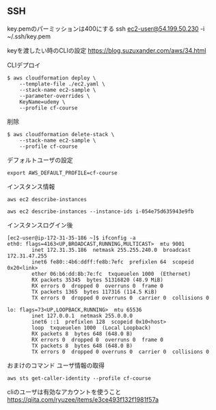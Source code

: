 ## SSH
key.pemのパーミッションは400にする
ssh ec2-user@54.199.50.230 -i ~/.ssh/key.pem

keyを渡したい時のCLIの設定
https://blog.suzuxander.com/aws/34.html

CLIデプロイ

```
$ aws cloudformation deploy \
    --template-file ./ec2.yaml \
    --stack-name ec2-sample \
    --parameter-overrides \
    KeyName=udemy \
    --profile cf-course
```

削除

```
$ aws cloudformation delete-stack \
    --stack-name ec2-sample \
    --profile cf-course
```

デフォルトユーザの設定

```
export AWS_DEFAULT_PROFILE=cf-course
```

インスタンス情報

```
aws ec2 describe-instances 

aws ec2 describe-instances --instance-ids i-054e75d635943e9fb 
```

インスタンスログイン後
```
[ec2-user@ip-172-31-35-186 ~]$ ifconfig -a
eth0: flags=4163<UP,BROADCAST,RUNNING,MULTICAST>  mtu 9001
        inet 172.31.35.186  netmask 255.255.240.0  broadcast 172.31.47.255
        inet6 fe80::4b6:ddff:fe8b:7efc  prefixlen 64  scopeid 0x20<link>
        ether 06:b6:dd:8b:7e:fc  txqueuelen 1000  (Ethernet)
        RX packets 35345  bytes 51316820 (48.9 MiB)
        RX errors 0  dropped 0  overruns 0  frame 0
        TX packets 1365  bytes 117316 (114.5 KiB)
        TX errors 0  dropped 0 overruns 0  carrier 0  collisions 0

lo: flags=73<UP,LOOPBACK,RUNNING>  mtu 65536
        inet 127.0.0.1  netmask 255.0.0.0
        inet6 ::1  prefixlen 128  scopeid 0x10<host>
        loop  txqueuelen 1000  (Local Loopback)
        RX packets 8  bytes 648 (648.0 B)
        RX errors 0  dropped 0  overruns 0  frame 0
        TX packets 8  bytes 648 (648.0 B)
        TX errors 0  dropped 0 overruns 0  carrier 0  collisions 0
```

おまけのコマンド
ユーザ情報の取得
```
aws sts get-caller-identity --profile cf-course
```

cliのユーザは有効なアカウントを使うこと
https://qiita.com/ryuzee/items/e3ce493f132f1981f57a


